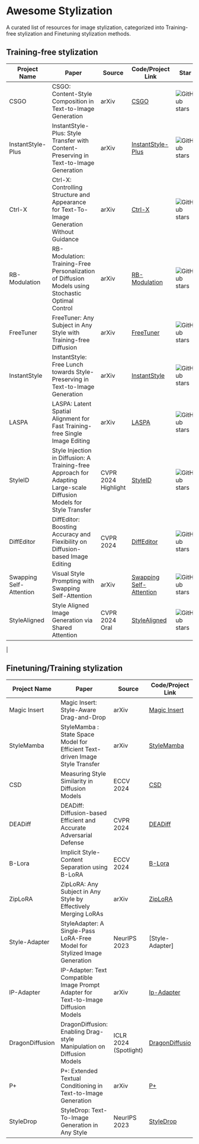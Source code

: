 # Awesome Stylization

A curated list of resources for image stylization, categorized into Training-free stylization and Finetuning stylization methods.

## Training-free stylization

| Project Name | Paper | Source | Code/Project Link | Star | Date | Demo |
| ------------ | ----- | ------ | ----------------- |------|----- | ----- |
| CSGO | CSGO: Content-Style Composition in Text-to-Image Generation | arXiv | [CSGO](https://arxiv.org/abs/2408.16766) | ![GitHub stars](https://img.shields.io/github/stars/instantX-research/CSGO) | Aug. 2024 | [Demo](https://huggingface.co/spaces/xingpng/CSGO) |
| InstantStyle-Plus | InstantStyle-Plus: Style Transfer with Content-Preserving in Text-to-Image Generation | arXiv | [InstantStyle-Plus](https://github.com/instantX-research/InstantStyle-Plus) |![GitHub stars](https://img.shields.io/github/stars/instantX-research/InstantStyle-Plus) | Jun. 2024 | |
| Ctrl-X | Ctrl-X: Controlling Structure and Appearance for Text-To-Image Generation Without Guidance | arXiv | [Ctrl-X](https://github.com/genforce/ctrl-x) |![GitHub stars](https://img.shields.io/github/stars/genforce/ctrl-x) | Jun. 2024 | |
| RB-Modulation | RB-Modulation: Training-Free Personalization of Diffusion Models using Stochastic Optimal Control | arXiv | [RB-Modulation](https://rb-modulation.github.io/) |![GitHub stars](https://img.shields.io/github/stars/LituRout/RB-Modulation) | May 2024 | [Demo](https://huggingface.co/spaces/fffiloni/RB-Modulation) |
| FreeTuner | FreeTuner: Any Subject in Any Style with Training-free Diffusion | arXiv | [FreeTuner](https://github.com) |![GitHub stars](https://img.shields.io/github/stars/freetuner/FreeTuner) | May 2024| |
| InstantStyle | InstantStyle: Free Lunch towards Style-Preserving in Text-to-Image Generation | arXiv | [InstantStyle](https://github.com/instantstyle/InstantStyle) |![GitHub stars](https://img.shields.io/github/stars/instantstyle/InstantStyle) | Apr. 2024 | [Demo](https://huggingface.co/spaces/InstantX/InstantStyle) |
| LASPA | LASPA: Latent Spatial Alignment for Fast Training-free Single Image Editing | arXiv | [LASPA](https://github.com/) | ![GitHub stars](https://img.shields.io/github/stars/yalharbi/LASPA)| Mar. 2024| |
| StyleID | Style Injection in Diffusion: A Training-free Approach for Adapting Large-scale Diffusion Models for Style Transfer | CVPR 2024 Highlight | [StyleID](https://jiwoogit.github.io/StyleID_site/) |![GitHub stars](https://img.shields.io/github/stars/jiwoogit/StyleID) | Mar. 2024 | |
| DiffEditor | DiffEditor: Boosting Accuracy and Flexibility on Diffusion-based Image Editing | CVPR 2024 | [DiffEditor](https://github.com/MC-E/DragonDiffusion) |![GitHub stars](https://img.shields.io/github/stars/MC-E/DragonDiffusion) | Feb. 2024 | |
| Swapping Self-Attention | Visual Style Prompting with Swapping Self-Attention | arXiv | [Swapping Self-Attention](https://github.com/naver-ai/Visual-Style-Prompting) |![GitHub stars](https://img.shields.io/github/stars/naver-ai/Visual-Style-Prompting) | Feb. 2024 |  |
| StyleAligned | Style Aligned Image Generation via Shared Attention | CVPR 2024 Oral | [StyleAligned](https://style-aligned-gen.github.io/) |![GitHub stars](https://img.shields.io/github/stars/google/style-aligned) | Jan. 2024 | [Demo](https://huggingface.co/spaces/ysharma/style-aligned-controlnet) |
|



## Finetuning/Training stylization

| Project Name | Paper | Source | Code/Project Link | Star | Date | Notes |
| ------------ | ----- | ------ | ----------------- |------|----- | ----- |
| Magic Insert | Magic Insert: Style-Aware Drag-and-Drop | arXiv | [Magic Insert](https://magicinsert.github.io/) | ![GitHub stars](https://img.shields.io/github/stars/natanielruiz) |Jul. 2024 | [Demo](https://magicinsert.github.io/demo.html) |
| StyleMamba | StyleMamba : State Space Model for Efficient Text-driven Image Style Transfer | arXiv | [StyleMamba](https://github.com/) |![GitHub stars](https://img.shields.io/github/stars/stylemamba/StyleMamba) | May 2024 | |
| CSD | Measuring Style Similarity in Diffusion Models | ECCV 2024 | [CSD](https://github.com/learn2phoenix/CSD) | ![GitHub stars](https://img.shields.io/github/stars/learn2phoenix/CSD) | Apr. 2024 | |
| DEADiff | DEADiff: Diffusion-based Efficient and Accurate Adversarial Defense | CVPR 2024 | [DEADiff](https://github.com/bytedance/DEADiff) |![GitHub stars](https://img.shields.io/github/stars/bytedance/DEADiff) | Mar. 2024 | |
| B-Lora | Implicit Style-Content Separation using B-LoRA | ECCV 2024 | [B-Lora](https://github.com/yardenfren1996/B-LoRA) | ![GitHub stars](https://img.shields.io/github/stars/yardenfren1996/B-LoRA) | Mar. 2024 | [Demo](https://huggingface.co/spaces/Yardenfren/B-LoRA) |
| ZipLoRA | ZipLoRA: Any Subject in Any Style by Effectively Merging LoRAs | arXiv | [ZipLoRA](https://ziplora.github.io/) |![GitHub stars](https://img.shields.io/github/stars/mkshing/ziplora-pytorch) | Nov. 2023 | |
| Style-Adapter | StyleAdapter: A Single-Pass LoRA-Free Model for Stylized Image Generation | NeurIPS 2023 | [Style-Adapter] |![GitHub stars](https://img.shields.io/github/stars/style-adapter/Style-Adapter) | Sep. 2023 | |
| IP-Adapter | IP-Adapter: Text Compatible Image Prompt Adapter for Text-to-Image Diffusion Models | arXiv | [Ip-Adapter](https://github.com/tencent-ailab/IP-Adapter) | ![GitHub stars](https://img.shields.io/github/stars/tencent-ailab/IP-Adapter) | Aug. 2023 | | 
| DragonDiffusion | DragonDiffusion: Enabling Drag-style Manipulation on Diffusion Models | ICLR 2024 (Spotlight)| [DragonDiffusio](https://github.com/MC-E/DragonDiffusion) |![GitHub stars](https://img.shields.io/github/stars/MC-E/DragonDiffusion) | Jul. 2023 | |
| P+ | P+: Extended Textual Conditioning in Text-to-Image Generation | arXiv| [P+](https://github.com/mkshing/prompt-plus-pytorch) |![GitHub stars](https://img.shields.io/github/stars/mkshing/prompt-plus-pytorch) | Jul. 2023 | |
| StyleDrop | StyleDrop: Text-To-Image Generation in Any Style | NeurIPS 2023| [StyleDrop](https://styledrop.github.io/) |![GitHub stars](https://img.shields.io/github/stars/styledrop/StyleDrop) | Jun. 2023 | |


